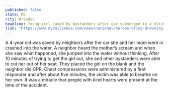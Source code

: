 ```yaml
---
published: false
state: MS
city: Brandon
headline: Young girl saved by bystanders after car submerged in a ditch
link: "https://www.nydailynews.com/news/national/heroes-bring-drowning-girl-4-back-life-video-article-1.2060593"
---
```


A 4-year old was saved by neighbors after the car she and her mom were in crashed into the water. A neighbor heard the mother’s scream and when she saw what happened, she jumped into the water without thinking. After 10 minutes of trying to get the girl out, she and other bystanders were able to cut her out of her seat. They placed the girl on the blank and the neighbor did CPR. Chest compressions were administered by a first responder and after about five minutes, the victim was able to breathe on her own. It was a miracle that people with kind hearts were present at the time of the accident. 